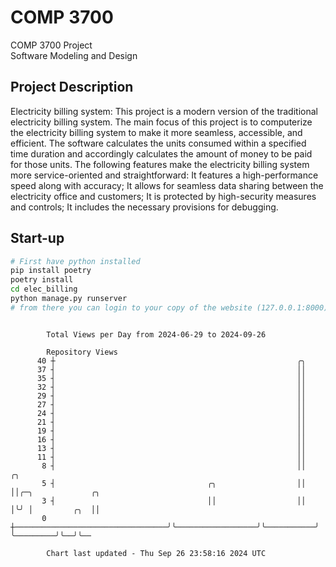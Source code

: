 # COMP 3700
COMP 3700 Project  
Software Modeling and Design
## Project Description
Electricity billing system: This project is a modern version of the traditional electricity billing system. The main focus of this project is to computerize the electricity billing system to make it more seamless, accessible, and efficient. The software calculates the units consumed within a specified time duration and accordingly calculates the amount of money to be paid for those units. The following features make the electricity billing system more service-oriented and straightforward: It features a high-performance speed along with accuracy; It allows for seamless data sharing between the electricity office and customers; It is protected by high-security measures and controls; It includes the necessary provisions for debugging.

## Start-up
```bash
# First have python installed
pip install poetry
poetry install
cd elec_billing
python manage.py runserver
# from there you can login to your copy of the website (127.0.0.1:8000), default creds are admin/admin
```

```

        Total Views per Day from 2024-06-29 to 2024-09-26

        Repository Views
      40 ┼                                                      ╭╮
      37 ┤                                                      ││
      35 ┤                                                      ││
      32 ┤                                                      ││
      29 ┤                                                      ││
      27 ┤                                                      ││
      24 ┤                                                      ││
      21 ┤                                                      ││
      19 ┤                                                      ││
      16 ┤                                                      ││
      13 ┤                                                      ││
      11 ┤                                                      ││
       8 ┤                                                      ││           ╭╮
       5 ┤                                  ╭╮                  ││           ││╭─╮             ╭╮
       3 ┤                                  ││                  ││           │╰╯ │         ╭╮  ││
       0 ┼──────────────────────────────────╯╰──────────────────╯╰───────────╯   ╰─────────╯╰──╯╰──

        Chart last updated - Thu Sep 26 23:58:16 2024 UTC
        
```
